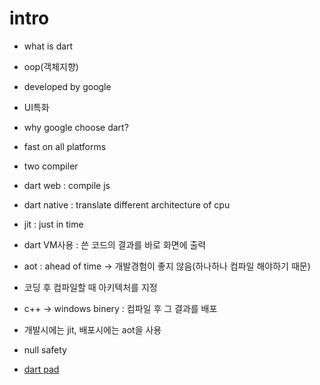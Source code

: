 # intro
- what is dart
 - oop(객체지향)
 - developed by google
 - UI특화

- why google choose dart?
 - fast on all platforms
 - two compiler
  - dart web : compile js
  - dart native : translate different architecture of cpu
 - jit : just in time
  - dart VM사용 : 쓴 코드의 결과를 바로 화면에 출력
 - aot : ahead of time -> 개발경험이 좋지 않음(하나하나 컴파일 해야하기 때문)
  - 코딩 후 컴파일할 때 아키텍처를 지정 
   - c++ -> windows binery : 컴파일 후 그 결과를 배포
 - 개발시에는 jit, 배포시에는 aot을 사용
 - null safety
 
- [dart pad](https://dartpad.dev/?)
